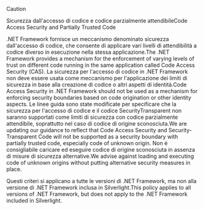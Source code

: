 > [!CAUTION]
>  <span data-ttu-id="2da7e-101">Sicurezza dall'accesso di codice e codice parzialmente attendibile</span><span class="sxs-lookup"><span data-stu-id="2da7e-101">Code Access Security and Partially Trusted Code</span></span>  
>   
>  <span data-ttu-id="2da7e-102">.NET Framework fornisce un meccanismo denominato sicurezza dall'accesso di codice, che consente di applicare vari livelli di attendibilità a codice diverso in esecuzione nella stessa applicazione.</span><span class="sxs-lookup"><span data-stu-id="2da7e-102">The .NET Framework provides a mechanism for the enforcement of varying levels of trust on different code running in the same application called Code Access Security (CAS).</span></span>  <span data-ttu-id="2da7e-103">La sicurezza per l'accesso di codice in .NET Framework non deve essere usata come meccanismo per l'applicazione dei limiti di sicurezza in base alla creazione di codice o altri aspetti di identità.</span><span class="sxs-lookup"><span data-stu-id="2da7e-103">Code Access Security in .NET Framework should not  be used as a mechanism for enforcing security boundaries based on code origination or other identity aspects.</span></span> <span data-ttu-id="2da7e-104">Le linee guida sono state modificate per specificare che la sicurezza per l'accesso di codice e il codice SecurityTransparent non saranno supportati come limiti di sicurezza con codice parzialmente attendibile, soprattutto nel caso di codice di origine sconosciuta.</span><span class="sxs-lookup"><span data-stu-id="2da7e-104">We are updating our guidance to reflect that Code Access Security and Security-Transparent Code will not be supported as a security boundary with partially trusted code, especially code of unknown origin.</span></span> <span data-ttu-id="2da7e-105">Non è consigliabile caricare ed eseguire codice di origine sconosciuta in assenza di misure di sicurezza alternative.</span><span class="sxs-lookup"><span data-stu-id="2da7e-105">We advise against loading and executing code of unknown origins without putting alternative security measures in place.</span></span>  
>   
>  <span data-ttu-id="2da7e-106">Questi criteri si applicano a tutte le versioni di .NET Framework, ma non alla versione di .NET Framework inclusa in Silverlight.</span><span class="sxs-lookup"><span data-stu-id="2da7e-106">This policy applies to all versions of .NET Framework, but does not apply to the .NET Framework included in Silverlight.</span></span>